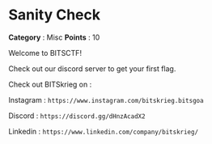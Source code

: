 # Sanity Check

**Category** : Misc
**Points** : 10

Welcome to BITSCTF!
Check out our discord server to get your first flag.

Check out BITSkrieg on :                                                                                                                                     
Instagram : `https://www.instagram.com/bitskrieg.bitsgoa`                                                                                        
Discord : `https://discord.gg/dHnzAcadX2`                                                                                      
Linkedin :  `https://www.linkedin.com/company/bitskrieg/`




